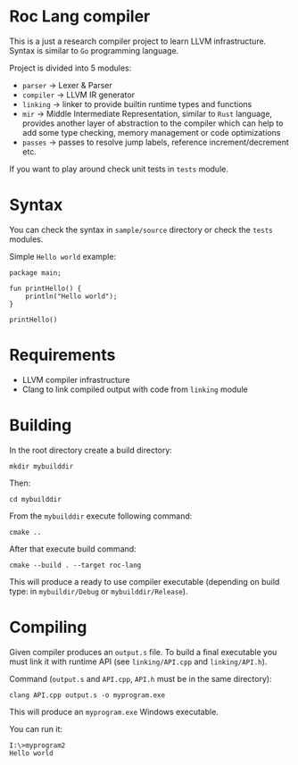 # Roc Lang compiler

This is a just a research compiler project to learn LLVM infrastructure. 
Syntax is similar to `Go` programming language.

Project is divided into 5 modules:

- `parser` -> Lexer & Parser
- `compiler` -> LLVM IR generator
- `linking` -> linker to provide builtin runtime types and functions
- `mir` -> Middle Intermediate Representation, similar to `Rust` language, provides another layer of abstraction to the compiler which can help to add some type checking, memory management or code optimizations
- `passes` -> passes to resolve jump labels, reference increment/decrement etc.

If you want to play around check unit tests in `tests` module.

# Syntax

You can check the syntax in `sample/source` directory or check the `tests` modules.

Simple `Hello world` example:

```
package main;

fun printHello() {
    println("Hello world");
}

printHello()
```

# Requirements

- LLVM compiler infrastructure
- Clang to link compiled output with code from `linking` module

# Building

In the root directory create a build directory:

```
mkdir mybuilddir
```

Then:

```
cd mybuilddir
```

From the `mybuilddir` execute following command:

```
cmake ..
```

After that execute build command:

```
cmake --build . --target roc-lang
```

This will produce a ready to use compiler executable (depending on build type: in `mybuildir/Debug` or `mybuilddir/Release`).

# Compiling

Given compiler produces an `output.s` file. 
To build a final executable you must link it with runtime API (see `linking/API.cpp` and `linking/API.h`).

Command (`output.s` and `API.cpp`, `API.h` must be in the same directory):

```
clang API.cpp output.s -o myprogram.exe
```

This will produce an `myprogram.exe` Windows executable.

You can run it:

```
I:\>myprogram2
Hello world
```


